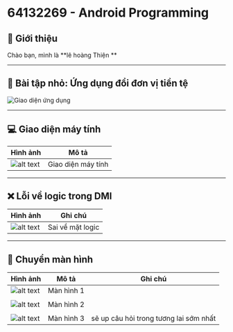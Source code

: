 # 64132269 - Android Programming  

## 🎯 Giới thiệu  
Chào bạn, mình là **lê hoàng Thiện **  

---

## 📌 Bài tập nhỏ: Ứng dụng đổi đơn vị tiền tệ  
![Giao diện ứng dụng](BaiTapLamThem_App_Doi_Don_vi_tien_te.png)  

---

## 💻 Giao diện máy tính  
| Hình ảnh | Mô tả |
|----------|-------|
| ![alt text](image.png) | Giao diện máy tính |

---

## ❌ Lỗi về logic trong DMI  
| Hình ảnh | Ghi chú |
|----------|---------|
| ![alt text](image-1.png) | Sai về mặt logic |

---

## 🔄 Chuyển màn hình 
| Hình ảnh | Mô tả   | Ghi chú |
|----------|---------|---------|
| ![alt text](image-2.png) | Màn hình 1 |
|                                        |
| ![alt text](image-3.png) | Màn hình 2 |
|                                       |
| ![alt text](image-4.png) | Màn hình 3 | sẽ up câu hỏi trong tương lai sớm nhất |
